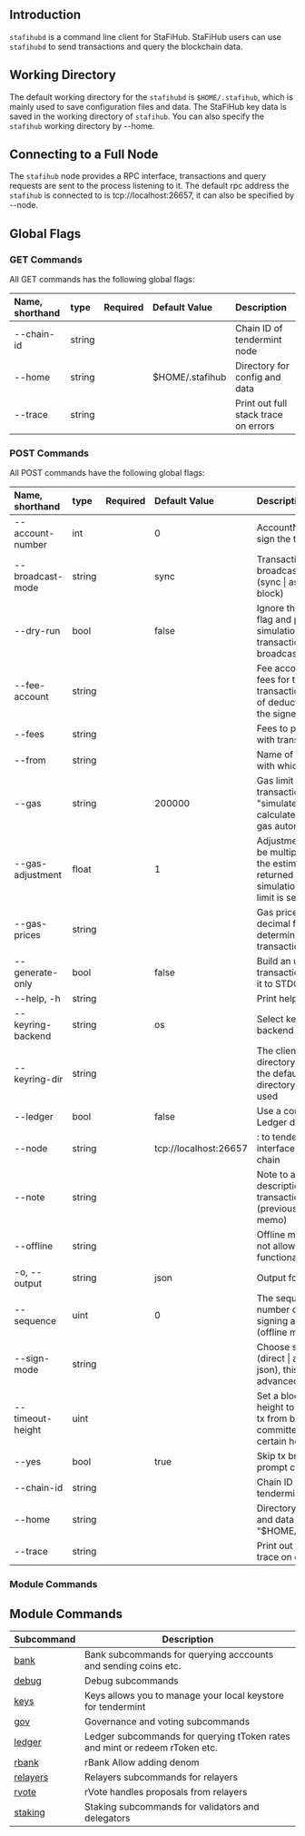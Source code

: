 ## Introduction
`stafihubd` is a command line client for StaFiHub. StaFiHub users can use `stafihubd` to send transactions and query the blockchain data.

## Working Directory
The default working directory for the `stafihubd` is `$HOME/.stafihub`, which is mainly used to save configuration files and data. The StaFiHub key data is saved in the working directory of `stafihub`. You can also specify the `stafihub` working directory by --home.

## Connecting to a Full Node
The `stafihub` node provides a RPC interface, transactions and query requests are sent to the process listening to it. The default rpc address the `stafihub` is connected to is tcp://localhost:26657, it can also be specified by --node.

## Global Flags

### GET Commands
All GET commands has the following global flags:

|Name, shorthand   |type   |Required   |Default Value   |Description   |
| :------------ | :------------ | :------------ | :------------ | :------------ |
|--chain-id   |string    |   |   |Chain ID of tendermint node    |
|--home   |string    |   |$HOME/.stafihub	   |Directory for config and data    |
|--trace   |string    |   |   |Print out full stack trace on errors    |

### POST Commands
All POST commands have the following global flags:

|Name, shorthand   |type   |Required   |Default Value   |Description   |
| :------------ | :------------ | :------------ | :------------ | :------------ |
|--account-number   |int    |   |0    |AccountNumber to sign the tx    |
|--broadcast-mode   |string    |   |sync    |Transaction broadcasting mode (sync &VerticalLine; async &VerticalLine; block)    |
|--dry-run   |bool    |   |false    |Ignore the --gas flag and perform a simulation of a transaction, but don't broadcast it    |
|--fee-account   |string    |   |   |Fee account pays fees for the transaction instead of deducting from the signer    |
|--fees   |string    |   |   |Fees to pay along with transaction    |
|--from   |string    |   |   |Name of private key with which to sign    |
|--gas   |string    |   |200000    |Gas limit to set per-transaction; set to "simulate" to calculate required gas automatically    |
|--gas-adjustment    |float    |   |1    |Adjustment factor to be multiplied against the estimate returned by the tx simulation; if the gas limit is set    |
|--gas-prices   |string    |   |   |Gas prices in decimal format to determine the transaction fee    |
|--generate-only   |bool    |   |false    |Build an unsigned transaction and write it to STDOUT    |
|--help, -h   |string    |   |   |Print help message    |
|--keyring-backend   |string    |   |os    |Select keyring's backend    |
|--keyring-dir   |string    |   |    |The client Keyring directory; if omitted, the default 'home' directory will be used    |
|--ledger   |bool    |   |false    |Use a connected Ledger device    |
|--node    |string    |   |tcp://localhost:26657    |<host>:<port> to tendermint rpc interface for this chain   |
|--note    |string    |   |    |Note to add a description to the transaction (previously --memo)   |
|--offline   |string    |   |   |Offline mode (does not allow any online functionality)    |
|-o, --output   |string    |   |json   |Output format (text|json) (default "json")    |
|--sequence   |uint    |   |0   |The sequence number of the signing account (offline mode only)    |
|--sign-mode   |string    |   |   |Choose sign mode (direct &VerticalLine; amino-json), this is an advanced feature    |
|--timeout-height   |uint    |   |    |Set a block timeout height to prevent the tx from being committed past a certain height    |
|--yes   |bool    |   |true    |Skip tx broadcasting prompt confirmation    |
|--chain-id    |string    |   |   |Chain ID of tendermint node    |
|--home   |string    |   |   |Directory for config and data (default "$HOME/.stafihubd")    |
|--trace   |string    |   |   |Print out full stack trace on errors    |

### Module Commands
## Module Commands

| **Subcommand**                    | **Description**                                                |
| --------------------------------- | -------------------------------------------------------------- |
| [bank](./Bank.md)                 | Bank subcommands for querying acccounts and sending coins etc. |
| [debug](./Debug.md)               | Debug subcommands                                              |
| [keys](./Keys.md)                 | Keys allows you to manage your local keystore for tendermint   |
| [gov](./Gov.md)                   | Governance and voting subcommands                              |
| [ledger](./Ledger.md)             | Ledger subcommands for querying tToken rates and mint or redeem rToken etc. |
| [rbank](./rBank.md)               | rBank Allow adding denom                                       |
| [relayers](./Relayers.md)         | Relayers subcommands for relayers                              |
| [rvote](./rVote.md)               | rVote handles proposals from relayers                          |
| [staking](./staking.md)           | Staking subcommands for validators and delegators              | 





